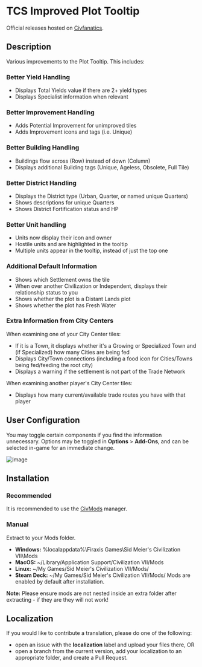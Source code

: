 # TCS Improved Plot Tooltip
Official releases hosted on [Civfanatics](https://forums.civfanatics.com/resources/tcs-improved-plot-tooltip.31859/).

## Description
Various improvements to the Plot Tooltip. This includes:

### Better Yield Handling
* Displays Total Yields value if there are 2+ yield types
* Displays Specialist information when relevant

### Better Improvement Handling
* Adds Potential Improvement for unimproved tiles
* Adds Improvement icons and tags (i.e. Unique)

### Better Building Handling
* Buildings flow across (Row) instead of down (Column)
* Displays additional Building tags (Unique, Ageless, Obsolete, Full Tile)

### Better District Handling
* Displays the District type (Urban, Quarter, or named unique Quarters)
* Shows descriptions for unique Quarters
* Shows District Fortification status and HP

### Better Unit handling
* Units now display their icon and owner
* Hostile units and are highlighted in the tooltip
* Multiple units appear in the tooltip, instead of just the top one

### Additional Default Information
* Shows which Settlement owns the tile
* When over another Civilization or Independent, displays their relationship status to you
* Shows whether the plot is a Distant Lands plot
* Shows whether the plot has Fresh Water

### Extra Information from City Centers
When examining one of your City Center tiles:
 * If it is a Town, it displays whether it's a Growing or Specialized Town and (if Specialized) how many Cities are being fed
 * Displays City/Town connections (including a food icon for Cities/Towns being fed/feeding the root city)
 * Displays a warning if the settlement is not part of the Trade Network

When examining another player's City Center tiles:
 * Displays how many current/available trade routes you have with that player

## User Configuration
You may toggle certain components if you find the information unnecessary. Options may be toggled in **Options** > **Add-Ons**, and can be selected in-game for an immediate change.

![image](https://github.com/user-attachments/assets/4fd97d6e-cdf6-416b-9563-290729c28941)

## Installation
### Recommended
It is recommended to use the [CivMods](https://civmods.com/install?modCfId=31859) manager.
### Manual
Extract to your Mods folder.
* **Windows:** %localappdata%\Firaxis Games\Sid Meier's Civilization VII\Mods
* **MacOS:** ~/Library/Application Support/Civilization VII/Mods
* **Linux:** ~/My Games/Sid Meier's Civilization VII/Mods/
* **Steam Deck:** ~/My Games/Sid Meier's Civilization VII/Mods/
Mods are enabled by default after installation.

**Note:** Please ensure mods are not nested inside an extra folder after extracting - if they are they will not work!

## Localization
If you would like to contribute a translation, please do one of the following:
* open an issue with the **localization** label and upload your files there, OR
* open a branch from the current version, add your localization to an appropriate folder, and create a Pull Request.
